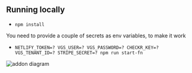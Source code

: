 ## Running locally
- `npm install`

You need to provide a couple of secrets as env variables, to make it work
- `NETLIFY_TOKEN=? VGS_USER=? VGS_PASSWORD=? CHECKR_KEY=? VGS_TENANT_ID=? STRIPE_SECRET=? npm run start-fn`


![addon diagram](https://netlify-vgs-demo.netlify.com/Netlify-VGS-addon.svg)

